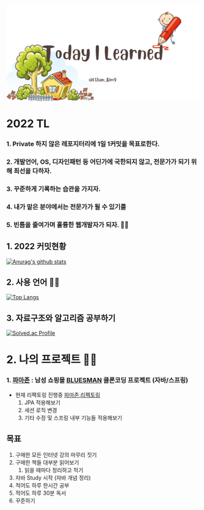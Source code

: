 ![Ethan's TIL.png](./img/Ethan's_TIL.png)
# 2022 TL
### 1. Private 하지 않은 레포지터리에 1일 1커밋을 목표로한다.
### 2. 개발언어, OS, 디자인패턴 등 어딘가에 국한되지 않고, 전문가가 되기 위해 최선을 다하자.
### 3. 꾸준하게 기록하는 습관을 가지자.
### 4. 내가 맡은 분야에서는 전문가가 될 수 있기를
### 5. 빈틈을 줄여가며 훌륭한 웹개발자가 되자.  👨‍💻

## 1. 2022 커밋현황
[![Anurag's github stats](https://github-readme-stats.vercel.app/api?username=Ethan-kim9&show_icons=true&theme=cobalt)](https://github.com/Ethan-kim9)
## 2. 사용 언어 👨‍💻
[![Top Langs](https://github-readme-stats.vercel.app/api/top-langs/?username=Ethan-kim9&theme=cobalt)](https://github.com/anuraghazra/github-readme-stats)
## 3. 자료구조와 알고리즘 공부하기
[![Solved.ac Profile](http://mazassumnida.wtf/api/v2/generate_badge?boj=hey00507)](https://solved.ac/hey00507/)




# 2. 나의 프로젝트 👨‍💻
### 1. [파마존](https://github.com/jackson-hong/pamajon) : 남성 쇼핑몰 [BLUESMAN](http://bluesman.co.kr/) 클론코딩 프로젝트 (자바/스프링)
- 현재 리팩토링 진행중 [파마존 리펙토링](https://github.com/Ethan-kim9/pamajon_refactoring)
   1. JPA 적용해보기
   2. 세션 로직 변경
   3. 기타 수정 및 스프링 내부 기능들 적용해보기   



## 목표
1. 구매한 모든 인터넷 강의 마무리 짓기
2. 구매한 책들 대부분 읽어보기
   1. 읽을 때마다 정리하고 적기
3. 자바 Study 시작 (자바 개념 정리)
4. 적어도 하루 한시간 공부
5. 적어도 하루 30분 독서
6. 꾸준하기